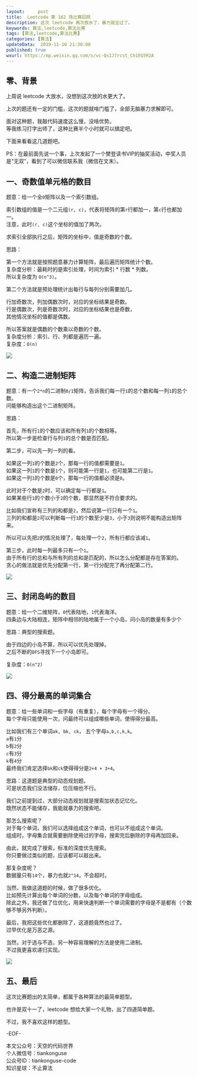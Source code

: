 ```yaml
---   
layout:     post  
title:  Leetcode 第 162 场比赛回顾  
description: 这次 leetcode 再次放水了，暴力就全过了。  
keywords: 算法,leetcode,算法比赛  
tags: [算法,leetcode,算法比赛]    
categories: [算法]  
updateData:  2019-11-10 21:30:00  
published: true  
wxurl: https://mp.weixin.qq.com/s/vc-QsIJ7rcst_Ch1EG5R2A  
---  
```



## 零、背景  


上周说 leetcode 大放水，没想到这次放的水更大了。  


上次的题还有一定的门槛，这次的题就啥门槛了，全部无脑暴力求解即可。  


面对这种题，我敲代码速度这么慢，没啥优势。  
等我练习打字出师了，这种比赛半个小时就可以搞定吧。  


下面来看看这几道题吧。  


PS：在最前面先说一个事，上次发起了一个樊登读书VIP的抽奖活动，中奖人员是“无双”，看到了可以微信联系我（微信在文末）。  


## 一、奇数值单元格的数目  


题意：给一个全`0`矩阵以及一个索引数组。  


索引数组的值是一个二元组`(r, c)`，代表将矩阵的第`r`行都加一，第`c`行也都加一。  
注意，此时`(r, c)`这个坐标的值加了两次。  


求索引全部执行之后，矩阵的坐标中，值是奇数的个数。  


思路：  


第一个方法就是按照题意暴力计算矩阵，最后遍历矩阵统计个数。  
复杂度分析：最耗时的是索引处理，时间为索引 * 行数 * 列数。  
所以复杂度为 `O(n^3)`。  


第二个方法就是预处理统计出每行与每列分别需要加几。  


行加奇数次，列加偶数次时，对应的坐标结果是奇数。  
行是偶数次，列是奇数次时，对应的坐标结果也是奇数，  
其他情况坐标的值都是偶数。  


所以答案就是偶数的个数乘以奇数的个数。  
复杂度分析：索引、行、列都是遍历一遍。  
复杂度：`O(n)`  


![](https://res2019.tiankonguse.com/images/2019/11/10/001.png)  



## 二、构造二进制矩阵  


题意：有一个`2*n`的二进制`0/1`矩阵，告诉我们每一行`1`的总个数和每一列`1`的总个数。  
问能够构造出这个二进制矩阵。  


思路：   


首先，所有行`1`的个数应该和所有列`1`的个数相等。  
所以第一步是检查行与列`1`的总个数是否匹配。  



第二步，可以先一列一列的看。  


如果这一列`1`的个数是`2`个，那每一行的值都需要是`1`。  
如果这一列`1`的个数是`1`个，则可能第一行是`1`，也可能第二行是`1`。  
如果这一列`1`的个数是`0`个，那每一行的值都必须是`0`。  


此时对于个数是`2`时，可以确定每一行都是`1`。  
如果某些行`1`的个数小于`2`的个数，那显然是不符合要求的。  


比如我们宣称有三列的和都是`2`，然后说第一行只有一个`1`。  
三列的和都是`2`可以判断每一行`1`的个数至少是`3`，小于`3`则说明不能构造出矩阵来。  



所以可以先把`2`的情况处理了，每处理一个`2`，所有行都应该减`1`。  


第三步，此时每一列最多只有一个`1`。  
由于所有行的总和与所有列的总和是匹配的，所以怎么分配都是存在答案的。  
贪心的做法就是优先分配第一行，第一行分配完了再分配第二行。  


![](https://res2019.tiankonguse.com/images/2019/11/10/002.png)  


## 三、封闭岛屿的数目  


题意：给一个二维矩阵，`0`代表陆地，`1`代表海洋。  
四条边与大陆相连，矩阵中相邻的陆地属于一个小岛，问小岛的数量有多少个


思路：典型的搜索题。  


由于四边的小岛不算，所以可以优先处理掉。  
之后不断的`DFS`寻找下一个小岛即可。  


复杂度：`O(n^2)`  


![](https://res2019.tiankonguse.com/images/2019/11/10/003.png)  


## 四、得分最高的单词集合  


题意：给一些单词和一些字母（有重复），每个字母有一个得分。  
每个字母只能使用一次，问最终可以组成哪些单词，使得得分最高。  


比如我们有三个单词`ak, bk, ck`， 五个字母`a,b,c,k,k`。  
`a`有`1`分  
`b`有`2`分  
`c`有`3`分  
`k`有`4`分  
最终我们肯定选择`bk`和`ck`使得得分是`2+4 + 3+4`。  


思路：这道题是典型的动态规划题。  
可是状态我们没法储存，位压缩也不行。  


我们之前提到过，大部分动态规划就是搜索加状态记忆化。  
既然状态不能储存，我能就暴力的搜索吧。  


那怎么搜索呢？  
对于每个单词，我们可以选择组成这个单词，也可以不组成这个单词。  
组成时，字母集合就需要删除使用过的字母，搜索完后删除的字母再加回来。  


由此，就完成了搜索，标准的深度优先搜索。  
你只要做过类似的题，应该都可以敲出来。 


那复杂度呢？  
数据量只有`14`个，暴力也就`2^14`，不会超时。  



当然，我做这道题的时候，做了很多优化。  
比如预先计算出每个单词的分数，以及每个单词的字母组成。  
除此之外，我还做了位优化，用来快速判断一个单词需要的字母是不是都有（个数够不够另外判断）。  


最后，我把这些优化都删除了，这道题竟然也过了。  
过早优化是万恶之源。  


当然，对于选与不选，另一种容易理解的方法是使用二进制。  
不过我更喜欢递归实现。  


![](https://res2019.tiankonguse.com/images/2019/11/10/004.png)  



## 五、最后  


这次比赛题出的太简单，都属于各种算法的最简单题型。  


也许是双十一了，leetcode 想给大家一个礼物，出了四道简单题。  


不过，我不喜欢这样的题型。  


-EOF-  


本文公众号：天空的代码世界  
个人微信号：tiankonguse  
公众号ID：tiankonguse-code  
知识星球：不止算法  

